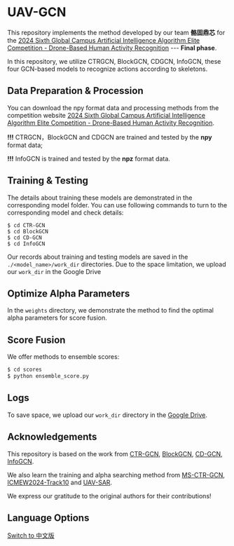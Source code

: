 # UAV-GCN

This repository implements the method developed by our team **骼固鼎芯** for the [2024 Sixth Global Campus Artificial Intelligence Algorithm Elite Competition - Drone-Based Human Activity Recognition](https://www.saikr.com/vse/50186) --- **Final phase**.

In this repository, we utilize CTRGCN, BlockGCN, CDGCN, InfoGCN, these four GCN-based models to recognize actions according to skeletons. 

## Data Preparation & Procession

You can download the npy format data and processing methods from the competition website [2024 Sixth Global Campus Artificial Intelligence Algorithm Elite Competition - Drone-Based Human Activity Recognition](https://www.saikr.com/vse/50186).







**!!!** CTRGCN，BlockGCN and CDGCN are trained and tested by the **npy** format data; 

**!!!** InfoGCN is trained and tested by the **npz** format data.

## Training & Testing

The details about training these models are demonstrated in the corresponding model folder. You can use following commands to turn to the corresponding model and check details:
```shell
$ cd CTR-GCN
$ cd BlockGCN
$ cd CD-GCN
$ cd InfoGCN
```

Our records about training and testing models are saved in the ``./<model_name>/work_dir`` directories. Due to the space limitation, we upload our ``work_dir`` in the Google Drive

## Optimize Alpha Parameters

In the ``weights`` directory, we demonstrate the method to find the optimal alpha parameters for score fusion.

## Score Fusion

We offer methods to ensemble scores:

```bash
$ cd scores
$ python ensemble_score.py
```

## Logs

To save space, we upload our ``work_dir``  directory in the [Google Drive](https://drive.google.com/file/d/1kOp1rP-w5lSjIP0SGOr0kPcHLvQClG1s/view?usp=drive_link).

## Acknowledgements

This repository is based on the work from [CTR-GCN](https://github.com/Uason-Chen/CTR-GCN), [BlockGCN](https://github.com/ZhouYuxuanYX/BlockGCN), [CD-GCN](https://github.com/sakura1040576710/CD-GCN), [InfoGCN](https://github.com/stnoah1/infogcn).

We also learn the training and alpha searching method from [MS-CTR-GCN](https://github.com/CarefreeSun/MS-CTR-GCN), [ICMEW2024-Track10](https://github.com/liujf69/ICMEW2024-Track10) and [UAV-SAR](https://github.com/happylinze/UAV-SAR). 

We express our gratitude to the original authors for their contributions!

## Language Options

[Switch to 中文版](README.cn.md)
